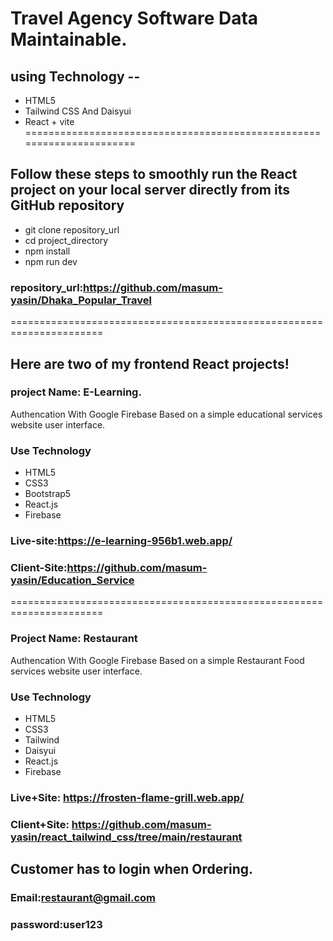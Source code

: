 
# Travel Agency Software Data Maintainable.

## using Technology --
* HTML5
* Tailwind CSS And Daisyui
* React + vite
======================================================================

## Follow these steps to smoothly run the React project on your local server directly from its GitHub repository
* git clone repository_url
* cd project_directory
* npm install
* npm run dev
### repository_url:https://github.com/masum-yasin/Dhaka_Popular_Travel

======================================================================

## Here are two of my frontend React projects!
### project Name: E-Learning.
 Authencation With Google Firebase
 Based on a simple educational services website user interface.
### Use Technology 
* HTML5 
* CSS3
* Bootstrap5 
* React.js
* Firebase

### Live-site:https://e-learning-956b1.web.app/
### Client-Site:https://github.com/masum-yasin/Education_Service

======================================================================

### Project Name: Restaurant
Authencation With Google Firebase Based on a simple Restaurant Food services website user interface.
### Use Technology
* HTML5 
* CSS3
* Tailwind
* Daisyui
* React.js
* Firebase
### Live+Site: https://frosten-flame-grill.web.app/
### Client+Site: https://github.com/masum-yasin/react_tailwind_css/tree/main/restaurant
## Customer has to login when Ordering.
### Email:restaurant@gmail.com
### password:user123










